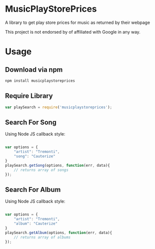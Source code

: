 # MusicPlayStorePrices

A library to get play store prices for music as returned by their webpage

This project is not endorsed by of affiliated with Google in any way.

# Usage

## Download via npm

```javascript
npm install musicplaystoreprices
```

## Require Library

```javascript
var playSearch = require('musicplaystoreprices');
```

## Search For Song

Using Node JS callback style:

```javascript

var options = {
	"artist": "Tremonti",
	"song": "Cauterize"
}
playSearch.getSong(options, function(err, data){
	// returns array of songs
});

```

## Search For Album

Using Node JS callback style:

```javascript

var options = {
	"artist": "Tremonti",
	"album": "Cauterize"
}
playSearch.getAlbum(options, function(err, data){
	// returns array of albums
});

```
